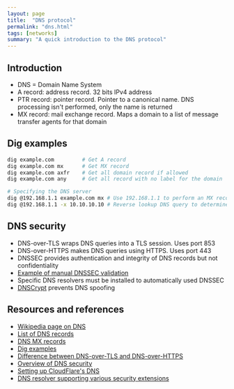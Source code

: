 ```yaml
---
layout: page
title:  "DNS protocol"
permalink: "dns.html"
tags: [networks]
summary: "A quick introduction to the DNS protocol"
---
```


## Introduction
* DNS = Domain Name System
* A record: address record. 32 bits IPv4 address
* PTR record: pointer record. Pointer to a canonical name. DNS processing isn't
  performed, only the name is returned
* MX record: mail exchange record. Maps a domain to a list of message transfer
  agents for that domain


## Dig examples
```bash
dig example.com         # Get A record
dig example.com mx      # Get MX record
dig example.com axfr    # Get all domain record if allowed
dig example.com any     # Get all record with no label for the domain

# Specifying the DNS server
dig @192.168.1.1 example.com mx # Use 192.168.1.1 to perform an MX record query
dig @192.168.1.1 -x 10.10.10.10 # Reverse lookup DNS query to determine the name
```


## DNS security
* DNS-over-TLS wraps DNS queries into a TLS session. Uses port 853
* DNS-over-HTTPS makes DNS queries using HTTPS. Uses port 443
* DNSSEC provides authentication and integrity of DNS records but not
  confidentiality
* [Example of manual DNSSEC validation](https://wiki.archlinux.org/index.php/DNSSEC#Basic_DNSSEC_validation)
* Specific DNS resolvers must be installed to automatically used DNSSEC
* [DNSCrypt](https://dnscrypt.info/) prevents DNS spoofing


## Resources and references
* [Wikipedia page on DNS](https://en.wikipedia.org/wiki/Domain_Name_System)
* [List of DNS records](https://en.wikipedia.org/wiki/List_of_DNS_record_types)
* [DNS MX records](https://en.wikipedia.org/wiki/MX_record)
* [Dig examples](https://www.thegeekstuff.com/2012/02/dig-command-examples/)
* [Difference between DNS-over-TLS and DNS-over-HTTPS](https://www.thesslstore.com/blog/dns-over-tls-vs-dns-over-https/)
* [Overview of DNS security](https://www.cloudflare.com/learning/dns/dns-security/)
* [Setting up CloudFlare's DNS](https://developers.cloudflare.com/1.1.1.1/setting-up-1.1.1.1/)
* [DNS resolver supporting various security extensions](https://wiki.archlinux.org/index.php/Dnscrypt-proxy)
